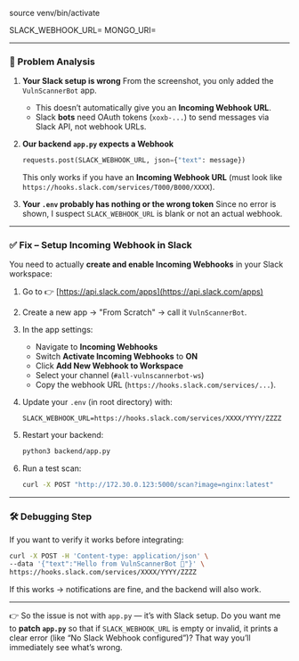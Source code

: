 source venv/bin/activate


SLACK_WEBHOOK_URL=<SLACK INCOMING NOTIFICATION URL>
MONGO_URI=<YOUR MONGO URI>






---

### 🔎 Problem Analysis

1. **Your Slack setup is wrong**
   From the screenshot, you only added the `VulnScannerBot` app.

   * This doesn’t automatically give you an **Incoming Webhook URL**.
   * Slack **bots** need OAuth tokens (`xoxb-...`) to send messages via Slack API, not webhook URLs.

2. **Our backend `app.py` expects a Webhook**

   ```python
   requests.post(SLACK_WEBHOOK_URL, json={"text": message})
   ```

   This only works if you have an **Incoming Webhook URL** (must look like `https://hooks.slack.com/services/T000/B000/XXXX`).

3. **Your `.env` probably has nothing or the wrong token**
   Since no error is shown, I suspect `SLACK_WEBHOOK_URL` is blank or not an actual webhook.

---

### ✅ Fix – Setup Incoming Webhook in Slack

You need to actually **create and enable Incoming Webhooks** in your Slack workspace:

1. Go to 👉 [https://api.slack.com/apps](https://api.slack.com/apps)

2. Create a new app → "From Scratch" → call it `VulnScannerBot`.

3. In the app settings:

   * Navigate to **Incoming Webhooks**
   * Switch **Activate Incoming Webhooks** to **ON**
   * Click **Add New Webhook to Workspace**
   * Select your channel (`#all-vulnscannerbot-ws`)
   * Copy the webhook URL (`https://hooks.slack.com/services/...`).

4. Update your `.env` (in root directory) with:

   ```
   SLACK_WEBHOOK_URL=https://hooks.slack.com/services/XXXX/YYYY/ZZZZ
   ```

5. Restart your backend:

   ```bash
   python3 backend/app.py
   ```

6. Run a test scan:

   ```bash
   curl -X POST "http://172.30.0.123:5000/scan?image=nginx:latest"
   ```

---

### 🛠️ Debugging Step

If you want to verify it works before integrating:

```bash
curl -X POST -H 'Content-type: application/json' \
--data '{"text":"Hello from VulnScannerBot 🚀"}' \
https://hooks.slack.com/services/XXXX/YYYY/ZZZZ
```

If this works → notifications are fine, and the backend will also work.

---

👉 So the issue is not with `app.py` — it’s with Slack setup.
Do you want me to **patch `app.py`** so that if `SLACK_WEBHOOK_URL` is empty or invalid, it prints a clear error (like “No Slack Webhook configured”)? That way you’ll immediately see what’s wrong.

